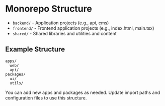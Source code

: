 # Monorepo Structure

- `backend/` - Application projects (e.g., api, cms)
- `frontend/` - Frontend application projects (e.g., index.html, main.tsx)
- `shared/` - Shared libraries and utilities and content

## Example Structure

``` plain
apps/
  web/
  api/
packages/
  ui/
  utils/
```

You can add new apps and packages as needed. Update import paths and configuration files to use this structure.
